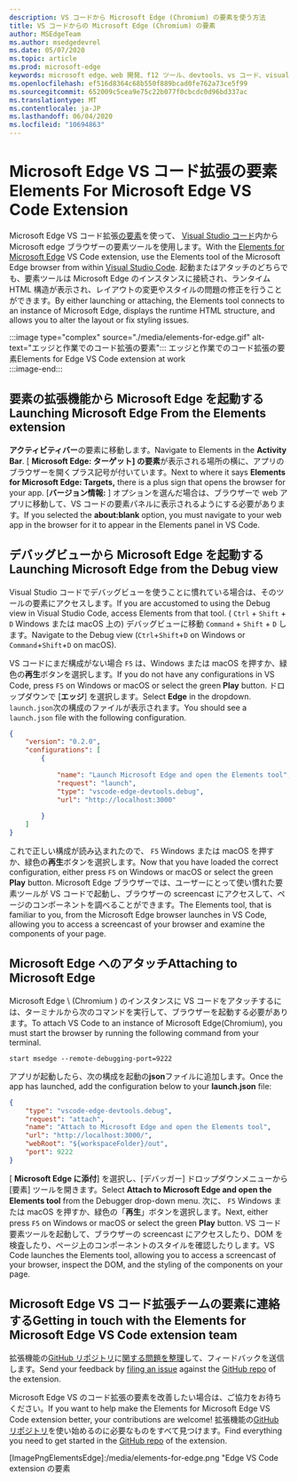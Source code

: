 ```yaml
---
description: VS コードから Microsoft Edge (Chromium) の要素を使う方法
title: VS コードからの Microsoft Edge (Chromium) の要素
author: MSEdgeTeam
ms.author: msedgedevrel
ms.date: 05/07/2020
ms.topic: article
ms.prod: microsoft-edge
keywords: microsoft edge、web 開発、f12 ツール、devtools、vs コード、visual studio コード、要素
ms.openlocfilehash: ef516d8364c68b550f889bcad0fe762a73ce5f99
ms.sourcegitcommit: 652009c5cea9e75c22b077f0cbcdc0d96bd337ac
ms.translationtype: MT
ms.contentlocale: ja-JP
ms.lasthandoff: 06/04/2020
ms.locfileid: "10694863"
---
```

# <span data-ttu-id="7d21e-104">Microsoft Edge VS コード拡張の要素</span><span class="sxs-lookup"><span data-stu-id="7d21e-104">Elements For Microsoft Edge VS Code Extension</span></span>  

<span data-ttu-id="7d21e-105">Microsoft Edge VS コード拡張[の要素][VisualstudioMarketplaceElementsMicrosoftEdgeChromium]を使って、 [Visual Studio コード][VisualstudioCode]内から Microsoft edge ブラウザーの要素ツールを使用します。</span><span class="sxs-lookup"><span data-stu-id="7d21e-105">With the [Elements for Microsoft Edge][VisualstudioMarketplaceElementsMicrosoftEdgeChromium] VS Code extension, use the Elements tool of the Microsoft Edge browser from within [Visual Studio Code][VisualstudioCode].</span></span>  <span data-ttu-id="7d21e-106">起動またはアタッチのどちらでも、要素ツールは Microsoft Edge のインスタンスに接続され、ランタイム HTML 構造が表示され、レイアウトの変更やスタイルの問題の修正を行うことができます。</span><span class="sxs-lookup"><span data-stu-id="7d21e-106">By either launching or attaching, the Elements tool connects to an instance of Microsoft Edge, displays the runtime HTML structure, and allows you to alter the layout or fix styling issues.</span></span>  

:::image type="complex" source="./media/elements-for-edge.gif" alt-text="エッジと作業でのコード拡張の要素":::
   <span data-ttu-id="7d21e-108">エッジと作業でのコード拡張の要素</span><span class="sxs-lookup"><span data-stu-id="7d21e-108">Elements for Edge VS Code extension at work</span></span>  
:::image-end:::

<!--![Elements for Edge VS Code extension at work][ImageGifElementsEdge]  -->  

## <span data-ttu-id="7d21e-109">要素の拡張機能から Microsoft Edge を起動する</span><span class="sxs-lookup"><span data-stu-id="7d21e-109">Launching Microsoft Edge From the Elements extension</span></span>  

<span data-ttu-id="7d21e-110">**アクティビティバー**の要素に移動します。</span><span class="sxs-lookup"><span data-stu-id="7d21e-110">Navigate to Elements in the **Activity Bar**.</span></span>  <span data-ttu-id="7d21e-111">[ **Microsoft Edge: ターゲット] の要素**が表示される場所の横に、アプリのブラウザーを開くプラス記号が付いています。</span><span class="sxs-lookup"><span data-stu-id="7d21e-111">Next to where it says **Elements for Microsoft Edge: Targets,** there is a plus sign that opens the browser for your app.</span></span>  <span data-ttu-id="7d21e-112">[**バージョン情報:** ] オプションを選んだ場合は、ブラウザーで web アプリに移動して、VS コードの要素パネルに表示されるようにする必要があります。</span><span class="sxs-lookup"><span data-stu-id="7d21e-112">If you selected the **about:blank** option, you must navigate to your web app in the browser for it to appear in the Elements panel in VS Code.</span></span>  

## <span data-ttu-id="7d21e-113">デバッグビューから Microsoft Edge を起動する</span><span class="sxs-lookup"><span data-stu-id="7d21e-113">Launching Microsoft Edge from the Debug view</span></span>  

<span data-ttu-id="7d21e-114">Visual Studio コードでデバッグビューを使うことに慣れている場合は、そのツールの要素にアクセスします。</span><span class="sxs-lookup"><span data-stu-id="7d21e-114">If you are accustomed to using the Debug view in Visual Studio Code, access Elements from that tool.</span></span>  <span data-ttu-id="7d21e-115">( `Ctrl` + `Shift` + `D` Windows または macOS 上の) デバッグビューに移動 `Command` + `Shift` + `D` します。</span><span class="sxs-lookup"><span data-stu-id="7d21e-115">Navigate to the Debug view \(`Ctrl`+`Shift`+`D` on Windows or `Command`+`Shift`+`D` on macOS\).</span></span>  

<span data-ttu-id="7d21e-116">VS コードにまだ構成がない場合 `F5` は、Windows または macOS を押すか、緑色の**再生**ボタンを選択します。</span><span class="sxs-lookup"><span data-stu-id="7d21e-116">If you do not have any configurations in VS Code, press `F5` on Windows or macOS or select the green **Play** button.</span></span> <span data-ttu-id="7d21e-117">ドロップダウンで [**エッジ**] を選択します。</span><span class="sxs-lookup"><span data-stu-id="7d21e-117">Select **Edge** in the dropdown.</span></span> <span data-ttu-id="7d21e-118">`launch.json`次の構成のファイルが表示されます。</span><span class="sxs-lookup"><span data-stu-id="7d21e-118">You should see a `launch.json` file with the following configuration.</span></span>  

```json
{
    "version": "0.2.0",
    "configurations": [
        {
            
            "name": "Launch Microsoft Edge and open the Elements tool",
            "request": "launch",
            "type": "vscode-edge-devtools.debug",
            "url": "http://localhost:3000"
        
        }
    ]
}
```  

<span data-ttu-id="7d21e-119">これで正しい構成が読み込まれたので、 `F5` Windows または macOS を押すか、緑色の**再生**ボタンを選択します。</span><span class="sxs-lookup"><span data-stu-id="7d21e-119">Now that you have loaded the correct configuration, either press `F5` on Windows or macOS or select the green **Play** button.</span></span> <span data-ttu-id="7d21e-120">Microsoft Edge ブラウザーでは、ユーザーにとって使い慣れた要素ツールが VS コードで起動し、ブラウザーの screencast にアクセスして、ページのコンポーネントを調べることができます。</span><span class="sxs-lookup"><span data-stu-id="7d21e-120">The Elements tool, that is familiar to you, from the Microsoft Edge browser launches in VS Code, allowing you to access a screencast of your browser and examine the components of your page.</span></span>  

## <span data-ttu-id="7d21e-121">Microsoft Edge へのアタッチ</span><span class="sxs-lookup"><span data-stu-id="7d21e-121">Attaching to Microsoft Edge</span></span>  

<span data-ttu-id="7d21e-122">Microsoft Edge \ (Chromium \) のインスタンスに VS コードをアタッチするには、ターミナルから次のコマンドを実行して、ブラウザーを起動する必要があります。</span><span class="sxs-lookup"><span data-stu-id="7d21e-122">To attach VS Code to an instance of Microsoft Edge\(Chromium\), you must start the browser by running the following command from your terminal.</span></span>  

`start msedge --remote-debugging-port=9222`  

<span data-ttu-id="7d21e-123">アプリが起動したら、次の構成を起動の**json**ファイルに追加します。</span><span class="sxs-lookup"><span data-stu-id="7d21e-123">Once the app has launched, add the configuration below to your **launch.json** file:</span></span>  

```json
{
    "type": "vscode-edge-devtools.debug",
    "request": "attach",
    "name": "Attach to Microsoft Edge and open the Elements tool",
    "url": "http://localhost:3000/",
    "webRoot": "${workspaceFolder}/out",
    "port": 9222
}
```  

<span data-ttu-id="7d21e-124">[ **Microsoft Edge に添付**] を選択し、[デバッガー] ドロップダウンメニューから [要素] ツールを開きます。</span><span class="sxs-lookup"><span data-stu-id="7d21e-124">Select **Attach to Microsoft Edge and open the Elements tool** from the Debugger drop-down menu.</span></span>  <span data-ttu-id="7d21e-125">次に、 `F5` Windows または macOS を押すか、緑色の「**再生**」ボタンを選択します。</span><span class="sxs-lookup"><span data-stu-id="7d21e-125">Next, either press `F5` on Windows or macOS or select the green **Play** button.</span></span>  <span data-ttu-id="7d21e-126">VS コード要素ツールを起動して、ブラウザーの screencast にアクセスしたり、DOM を検査したり、ページ上のコンポーネントのスタイルを確認したりします。</span><span class="sxs-lookup"><span data-stu-id="7d21e-126">VS Code launches the Elements tool, allowing you to access a screencast of your browser, inspect the DOM, and the styling of the components on your page.</span></span>  

## <span data-ttu-id="7d21e-127">Microsoft Edge VS コード拡張チームの要素に連絡する</span><span class="sxs-lookup"><span data-stu-id="7d21e-127">Getting in touch with the Elements for Microsoft Edge VS Code extension team</span></span>  

<span data-ttu-id="7d21e-128">拡張機能の[GitHub リポジトリ][GithubMicrosoftVscodeEdgeDevtools]に[関する問題を整理][GithubMicrosoftVscodeEdgeDevtoolsNewIssue]して、フィードバックを送信します。</span><span class="sxs-lookup"><span data-stu-id="7d21e-128">Send your feedback by [filing an issue][GithubMicrosoftVscodeEdgeDevtoolsNewIssue] against the [GitHub repo][GithubMicrosoftVscodeEdgeDevtools] of the extension.</span></span>  

<span data-ttu-id="7d21e-129">Microsoft Edge VS のコード拡張の要素を改善したい場合は、ご協力をお待ちください。</span><span class="sxs-lookup"><span data-stu-id="7d21e-129">If you want to help make the Elements for Microsoft Edge VS Code extension better, your contributions are welcome!</span></span>  <span data-ttu-id="7d21e-130">拡張機能の[GitHub リポジトリ][GithubMicrosoftVscodeEdgeDevtools]を使い始めるのに必要なものをすべて見つけます。</span><span class="sxs-lookup"><span data-stu-id="7d21e-130">Find everything you need to get started in the [GitHub repo][GithubMicrosoftVscodeEdgeDevtools] of the extension.</span></span>  

<!-- image links -->  

<!--[ImageGifElementsEdge]: ./media/elements-for-edge.gif "Elements for Edge VS Code extension in action"  -->  
[ImagePngElementsEdge]:/media/elements-for-edge.png "Edge VS Code extension の要素  

<!--links -->  

[VscodeElementsEdge]: ./elements-for-edge.md "Microsoft Edge VS コード拡張の要素 |Microsoft ドキュメント"  

[VisualstudioCode]: https://code.visualstudio.com "Visual Studio コード"  
[VisualStudioCodeDocs]: https://code.visualstudio.com/Docs "ドキュメント |Visual Studio コード"   

[GithubMicrosoftVscodeEdgeDevtools]: https://github.com/Microsoft/vscode-edge-devtools "microsoft/vscode-edge-devtools |GitHub"  
[GithubMicrosoftVscodeEdgeDevtoolsNewIssue]: https://github.com/Microsoft/vscode-edge-devtools/issues/new "新しい問題-microsoft/vscode-edge tools |GitHub"

[VisualstudioMarketplaceElementsMicrosoftEdgeChromium]: https://marketplace.visualstudio.com/items?itemName=ms-edgedevtools.vscode-edge-devtools "Microsoft Edge の要素 (Chromium) |Visual Studio Marketplace"  
